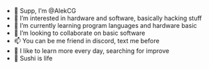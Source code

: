 - 👋 Supp, I’m @AlekCG
- 👀 I’m interested in hardware and software, basically hacking stuff
- 🌱 I’m currently learning program languages and hardware basic
- 💞️ I’m looking to collaborate on basic software
- 📫 You can be me friend in discord, text me before
- 🐢 I like to learn more every day, searching for improve
- 🍣 Sushi is life
